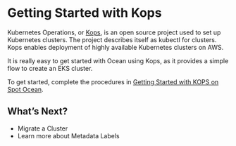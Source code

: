 # Getting Started with Kops

Kubernetes Operations, or [Kops](https://github.com/kubernetes/Kops), is an open source project used to set up Kubernetes clusters. The project describes itself as kubectl for clusters. Kops enables deployment of highly available Kubernetes clusters on AWS.

It is really easy to get started with Ocean using Kops, as it provides a simple flow to create an EKS cluster.

To get started, complete the procedures in [Getting Started with KOPS on Spot Ocean](https://kops.sigs.k8s.io/getting_started/spot-ocean/).

## What’s Next?

* Migrate a Cluster
* Learn more about Metadata Labels
